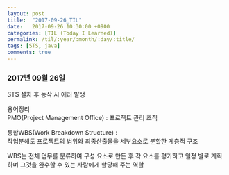 ```yaml
---
layout: post
title:  "2017-09-26_TIL"
date:   2017-09-26 10:30:00 +0900
categories: [TIL (Today I Learned)]
permalink: /til/:year/:month/:day/:title/
tags: [STS, java]
comments: true
---
```

### 2017년 09월 26일

STS 설치 후 동작 시 에러 발생   


용어정리   
PMO(Project Management Office) : 프로젝트 관리 조직

통합WBS(Work Breakdown Structure) :    
작업분해도 프로젝트의 범위와 최종산출물을 세부요소로 분할한 계층적 구조   

WBS는 전체 업무를 분류하여 구성 요소로 만든 후 각 요소를 평가하고 일정 별로 계획하며
그것을 완수할 수 있는 사람에게 할당해 주는 역할
